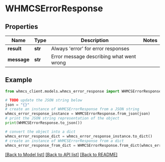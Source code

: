 # WHMCSErrorResponse


## Properties

Name | Type | Description | Notes
------------ | ------------- | ------------- | -------------
**result** | **str** | Always &#39;error&#39; for error responses | 
**message** | **str** | Error message describing what went wrong | 

## Example

```python
from whmcs_client.models.whmcs_error_response import WHMCSErrorResponse

# TODO update the JSON string below
json = "{}"
# create an instance of WHMCSErrorResponse from a JSON string
whmcs_error_response_instance = WHMCSErrorResponse.from_json(json)
# print the JSON string representation of the object
print(WHMCSErrorResponse.to_json())

# convert the object into a dict
whmcs_error_response_dict = whmcs_error_response_instance.to_dict()
# create an instance of WHMCSErrorResponse from a dict
whmcs_error_response_from_dict = WHMCSErrorResponse.from_dict(whmcs_error_response_dict)
```
[[Back to Model list]](../README.md#documentation-for-models) [[Back to API list]](../README.md#documentation-for-api-endpoints) [[Back to README]](../README.md)


